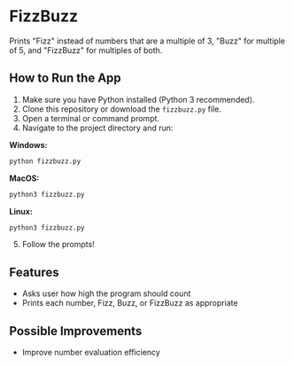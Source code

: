 # FizzBuzz
Prints "Fizz" instead of numbers that are a multiple of 3, "Buzz" for multiple of 5, and "FizzBuzz" for multiples of both.

## How to Run the App

1. Make sure you have Python installed (Python 3 recommended).  
2. Clone this repository or download the `fizzbuzz.py` file.  
3. Open a terminal or command prompt.  
4. Navigate to the project directory and run:

  **Windows:**
   ```sh
   python fizzbuzz.py
   ```
  **MacOS:**
   ```sh
   python3 fizzbuzz.py
   ```
  **Linux:**
   ```sh
   python3 fizzbuzz.py
   ```
5. Follow the prompts!

## Features

* Asks user how high the program should count
* Prints each number, Fizz, Buzz, or FizzBuzz as appropriate

## Possible Improvements

* Improve number evaluation efficiency 